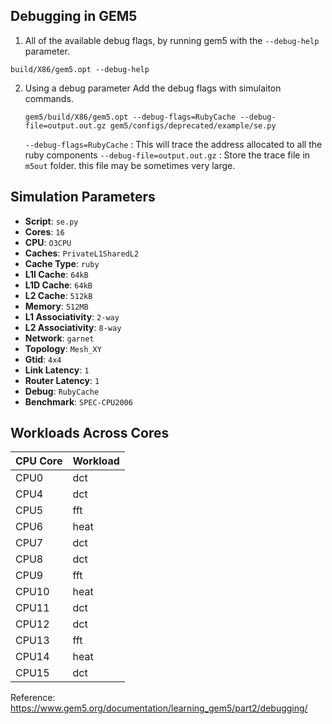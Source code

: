 ## Debugging in GEM5
1) All of the available debug flags, by running gem5 with the `--debug-help` parameter.
 ```
 build/X86/gem5.opt --debug-help
 ```

2) Using a debug parameter
   Add the debug flags with simulaiton commands.
   ```
   gem5/build/X86/gem5.opt --debug-flags=RubyCache --debug-file=output.out.gz gem5/configs/deprecated/example/se.py
   ```
   `--debug-flags=RubyCache` : This will trace the address allocated to all the ruby components
   `--debug-file=output.out.gz` : Store the trace file in `m5out` folder. this file may be sometimes very large.

## Simulation Parameters

- **Script**: `se.py`
- **Cores**: `16`
- **CPU**: `O3CPU`
- **Caches**: `PrivateL1SharedL2`
- **Cache Type**: `ruby`
- **L1I Cache**: `64kB`
- **L1D Cache**: `64kB`
- **L2 Cache**: `512kB`
- **Memory**: `512MB`
- **L1 Associativity**: `2-way`
- **L2 Associativity**: `8-way`
- **Network**: `garnet`
- **Topology**: `Mesh_XY`
- **Gtid**: `4x4`
- **Link Latency**: `1`
- **Router Latency**: `1`
- **Debug**: `RubyCache`
- **Benchmark**: `SPEC-CPU2006`

## Workloads Across Cores

| CPU Core | Workload |
|----------|----------|
| CPU0     | dct      | CPU1     | fft      | CPU2     | heat     | CPU3     | dct      |
| CPU4     | dct      |
| CPU5     | fft      |
| CPU6     | heat     |
| CPU7     | dct      |
| CPU8     | dct      |
| CPU9     | fft      |
| CPU10    | heat     |
| CPU11    | dct      |
| CPU12    | dct      |
| CPU13    | fft      |
| CPU14    | heat     |
| CPU15    | dct      |

   
   














Reference: <br>
https://www.gem5.org/documentation/learning_gem5/part2/debugging/
